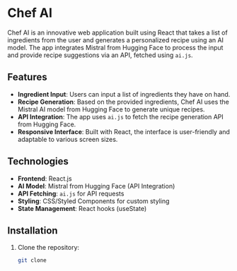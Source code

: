 # Chef AI

Chef AI is an innovative web application built using React that takes a list of ingredients from the user and generates a personalized recipe using an AI model. The app integrates Mistral from Hugging Face to process the input and provide recipe suggestions via an API, fetched using `ai.js`.

## Features

- **Ingredient Input**: Users can input a list of ingredients they have on hand.
- **Recipe Generation**: Based on the provided ingredients, Chef AI uses the Mistral AI model from Hugging Face to generate unique recipes.
- **API Integration**: The app uses `ai.js` to fetch the recipe generation API from Hugging Face.
- **Responsive Interface**: Built with React, the interface is user-friendly and adaptable to various screen sizes.

## Technologies

- **Frontend**: React.js
- **AI Model**: Mistral from Hugging Face (API Integration)
- **API Fetching**: `ai.js` for API requests
- **Styling**: CSS/Styled Components for custom styling
- **State Management**: React hooks (useState)

## Installation

1. Clone the repository:
   ```bash
   git clone 
